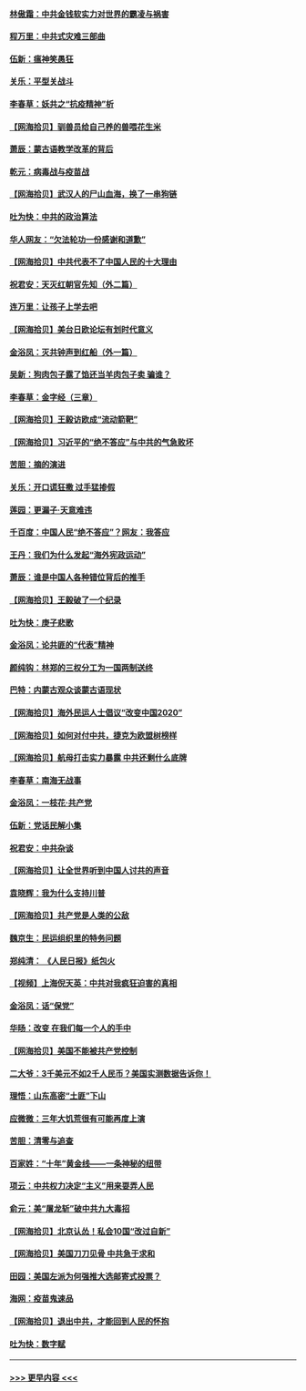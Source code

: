 #### [林傲霜：中共金钱软实力对世界的霸凌与祸害](../pages/nsc993/n12397515.md?t=09120402) 
#### [程万里：中共式灾难三部曲](../pages/nsc993/n12397106.md?t=09120402) 
#### [伍新：瘟神笑愚狂](../pages/nsc993/n12397052.md?t=09120402) 
#### [关乐：平型关战斗](../pages/nsc993/n12395387.md?t=09120402) 
#### [李春草：妖共之“抗疫精神”析](../pages/nsc993/n12395240.md?t=09120402) 
#### [【网海拾贝】驯兽员给自己养的兽喂花生米](../pages/nsc993/n12393919.md?t=09120402) 
#### [萧辰：蒙古语教学改革的背后](../pages/nsc993/n12393677.md?t=09120402) 
#### [乾元：病毒战与疫苗战](../pages/nsc993/n12393107.md?t=09120402) 
#### [【网海拾贝】武汉人的尸山血海，换了一串狗链](../pages/nsc993/n12393043.md?t=09120402) 
#### [吐为快：中共的政治算法](../pages/nsc993/n12390506.md?t=09120402) 
#### [华人网友：“欠法轮功一份感谢和道歉”](../pages/nsc993/n12390098.md?t=09120402) 
#### [【网海拾贝】中共代表不了中国人民的十大理由](../pages/nsc993/n12388155.md?t=09120402) 
#### [祝君安：天灭红朝官先知（外二篇）](../pages/nsc993/n12387957.md?t=09120402) 
#### [连万里：让孩子上学去吧](../pages/nsc993/n12385309.md?t=09120402) 
#### [【网海拾贝】美台日欧论坛有划时代意义](../pages/nsc993/n12385232.md?t=09120402) 
#### [金浴凤：灭共钟声到红船（外一篇）](../pages/nsc993/n12385154.md?t=09120402) 
#### [吴新：狗肉包子露了馅还当羊肉包子卖 骗谁？](../pages/nsc993/n12385133.md?t=09120402) 
#### [李春草：金字经（三章）](../pages/nsc993/n12383691.md?t=09120402) 
#### [【网海拾贝】王毅访欧成“流动箭靶”](../pages/nsc993/n12383338.md?t=09120402) 
#### [【网海拾贝】习近平的“绝不答应”与中共的气急败坏](../pages/nsc993/n12382819.md?t=09120402) 
#### [苦胆：摘的演进](../pages/nsc993/n12382619.md?t=09120402) 
#### [关乐：开口谎狂撒 过手猛掺假](../pages/nsc993/n12382604.md?t=09120402) 
#### [莲园：更漏子‧天意难违](../pages/nsc993/n12382598.md?t=09120402) 
#### [千百度：中国人民“绝不答应”？网友：我答应](../pages/nsc993/n12382024.md?t=09120402) 
#### [王丹：我们为什么发起“海外宪政运动”](../pages/nsc993/n12380286.md?t=09120402) 
#### [萧辰：谁是中国人各种错位背后的推手](../pages/nsc993/n12379800.md?t=09120402) 
#### [【网海拾贝】王毅破了一个纪录](../pages/nsc993/n12379251.md?t=09120402) 
#### [吐为快：庚子悲歌](../pages/nsc993/n12378821.md?t=09120402) 
#### [金浴凤：论共匪的“代表”精神](../pages/nsc993/n12377546.md?t=09120402) 
#### [颜纯钩：林郑的三权分工为一国两制送终](../pages/nsc993/n12377306.md?t=09120402) 
#### [巴特：内蒙古观众谈蒙古语现状](../pages/nsc993/n12376923.md?t=09120402) 
#### [【网海拾贝】海外民运人士倡议“改变中国2020”](../pages/nsc993/n12376682.md?t=09120402) 
#### [【网海拾贝】如何对付中共，捷克为欧盟树榜样](../pages/nsc993/n12374209.md?t=09120402) 
#### [【网海拾贝】航母打击实力暴露 中共还剩什么底牌](../pages/nsc993/n12371825.md?t=09120402) 
#### [李春草：南海无战事](../pages/nsc993/n12371159.md?t=09120402) 
#### [金浴凤：一枝花·共产党](../pages/nsc993/n12368757.md?t=09120402) 
#### [伍新：党话民解小集](../pages/nsc993/n12366907.md?t=09120402) 
#### [祝君安：中共杂谈](../pages/nsc993/n12366076.md?t=09120402) 
#### [【网海拾贝】让全世界听到中国人讨共的声音](../pages/nsc993/n12365569.md?t=09120402) 
#### [袁晓辉：我为什么支持川普](../pages/nsc993/n12362670.md?t=09120402) 
#### [【网海拾贝】共产党是人类的公敌](../pages/nsc993/n12363182.md?t=09120402) 
#### [魏京生：民运组织里的特务问题](../pages/nsc993/n12363010.md?t=09120402) 
#### [郑纯清： 《人民日报》纸包火](../pages/nsc993/n12362706.md?t=09120402) 
#### [【视频】上海倪天英：中共对我疯狂迫害的真相](../pages/nsc993/n12356341.md?t=09120402) 
#### [金浴凤：话“保党”](../pages/nsc993/n12361867.md?t=09120402) 
#### [华旸：改变 在我们每一个人的手中](../pages/nsc993/n12361774.md?t=09120402) 
#### [【网海拾贝】美国不能被共产党控制](../pages/nsc993/n12360271.md?t=09120402) 
#### [二大爷：3千美元不如2千人民币？美国实测数据告诉你！](../pages/nsc993/n12358563.md?t=09120402) 
#### [理悟：山东高密“土匪”下山](../pages/nsc993/n12358535.md?t=09120402) 
#### [应微微：三年大饥荒很有可能再度上演](../pages/nsc993/n12358523.md?t=09120402) 
#### [苦胆：清零与追查](../pages/nsc993/n12358501.md?t=09120402) 
#### [百家姓：“十年”黄金线——一条神秘的纽带](../pages/nsc993/n12358319.md?t=09120402) 
#### [项云：中共权力决定“主义”用来耍弄人民](../pages/nsc993/n12358172.md?t=09120402) 
#### [俞元：美“屠龙斩”破中共九大毒招](../pages/nsc993/n12357822.md?t=09120402) 
#### [【网海拾贝】北京认怂！私会10国“改过自新”](../pages/nsc993/n12357784.md?t=09120402) 
#### [【网海拾贝】美国刀刀见骨 中共急于求和](../pages/nsc993/n12355511.md?t=09120402) 
#### [田园：美国左派为何强推大选邮寄式投票？](../pages/nsc993/n12352963.md?t=09120402) 
#### [海网：疫苗鬼速品](../pages/nsc993/n12354438.md?t=09120402) 
#### [【网海拾贝】退出中共，才能回到人民的怀抱](../pages/nsc993/n12352634.md?t=09120402) 
#### [吐为快：数字赋](../pages/nsc993/n12352317.md?t=09120402) 

----
#### [ >>> 更早内容 <<< ](../indexes/nsc993-earlier.md)
